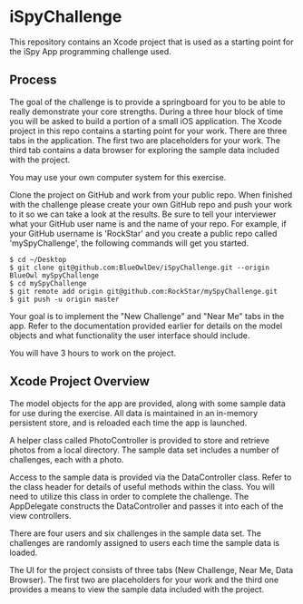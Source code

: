 # iSpyChallenge

This repository contains an Xcode project that is used as a starting point for the iSpy App programming challenge used.

## Process

The goal of the challenge is to provide a springboard for you to be able to really demonstrate your core strengths.  During a three hour block of time you will be asked to build a portion of a small iOS application.  The Xcode project in this repo contains a starting point for your work. There are three tabs in the application. The first two are placeholders for  your work. The third tab contains a data browser for exploring the sample data included with the project.

You may use your own computer system for this exercise.  

Clone the project on GitHub and work from your public repo.  When finished with the challenge please create your own GitHub repo and push your work to it so we can take a look at the results.  Be sure to tell your interviewer what your GitHub user name is and the name of your repo.  For example, if your GitHub username is 'RockStar' and you create a public repo called 'mySpyChallenge', the following commands will get you started.

````
$ cd ~/Desktop
$ git clone git@github.com:BlueOwlDev/iSpyChallenge.git --origin BlueOwl mySpyChallenge
$ cd mySpyChallenge
$ git remote add origin git@github.com:RockStar/mySpyChallenge.git
$ git push -u origin master
````

Your goal is to implement the "New Challenge" and "Near Me" tabs in the app.  Refer to the documentation provided earlier for details on the model objects and what functionality the user interface should include.

You will have 3 hours to work on the project. 

## Xcode Project Overview

The model objects for the app are provided, along with some sample data for use during the exercise.  All data is maintained in an in-memory persistent store, and is reloaded each time the app is launched.
 
A helper class called PhotoController is provided to store and retrieve photos from a local directory.  The sample data set includes a number of challenges, each with a photo.

Access to the sample data is provided via the DataController class. Refer to the class header for details of useful methods within the class.  You will need to utilize this class in order to complete the challenge.  The AppDelegate constructs the DataController and passes it into each of the view controllers.

There are four users and six challenges in the sample data set.  The challenges are randomly assigned to users each time the sample data is loaded.

The UI for the project consists of three tabs (New Challenge, Near Me, Data Browser).  The first two are placeholders for your work and the third one provides a means to view the sample data included with the project.


